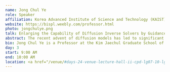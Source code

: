 ```yaml
---
name: Jong Chul Ye
role: Speaker
affiliation: Korea Advanced Institute of Science and Technology (KAIST)
website: https://bispl.weebly.com/professor.html
photo: jongchulye.png
talk: Enlarging the Capability of Diffusion Inverse Solvers by Guidance
abstract: The recent advent of diffusion models has led to significant progress in solving inverse problems, leveraging these models as effective generative priors. Nonetheless, challenges related to the ill-posed nature of such problems remain, such as 3D extension and overcoming inherent ambiguities in measurements. In this talk, we introduce  strategies to address these issues. First, to enable 3D extension using only 2D diffusion models, we propose a novel approach using two perpendicular pre-trained 2D diffusion models which guides each solver to solve the 3D inverse problem. Specifically, by modeling the 3D data distribution as a product of 2D distributions sliced in different directions, our method effectively addresses the curse of dimensionality from the image guidance from the perpendicular direction. Second, drawing inspiration from the human ability to resolve visual ambiguities through perceptual biases, we introduce a novel latent diffusion inverse solver by incorporating guidance by text prompts. Specifically, our method applies the textual description of the preconception of the solution during the reverse sampling phase, of which description is dynamically reinforced through null-text optimization for adaptive negation. Our comprehensive experimental results show that our method successfully mitigates ambiguity in latent diffusion inverse solvers, enhancing their effectiveness and accuracy.
bio: Jong Chul Ye is a Professor at the Kim Jaechul Graduate School of Artificial Intelligence (AI) of Korea Advanced Institute of Science and Technology (KAIST), Korea. He received his B.Sc. and M.Sc. degrees from Seoul National University, Korea, and his PhD from Purdue University. Before joining KAIST, he worked at Philips Research and GE Global Research in New York. He has served as an associate editor of IEEE Trans. on Image Processing and an editorial board member for Magnetic Resonance in Medicine. He is currently an associate editor for IEEE Trans. on Medical Imaging and a Senior Editor of IEEE Signal Processing Magazine. He is an IEEE Fellow, was the Chair of IEEE SPS Computational Imaging TC, and IEEE EMBS Distinguished Lecturer. He was a General co-chair (with Mathews Jacob) for IEEE Symposium on Biomedical Imaging (ISBI) 2020. His research interest is in machine learning for biomedical imaging and computer vision.
day: 3
start: 9:00 AM
end: 10:00 AM
location: <a href="/venue/#days-24-venue-lecture-hall-ii-cpd-lg07-10-lg-centennial-campus-hku">Lee Shau Kee Lecture Ctr.</a>
---
```

